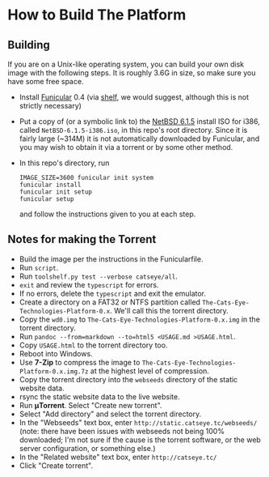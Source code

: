 How to Build The Platform
=========================

Building
--------

If you are on a Unix-like operating system, you can build your own disk
image with the following steps.  It is roughly 3.6G in size, so make sure
you have some free space.

*   Install [Funicular][] 0.4 (via [shelf][], we would suggest,
    although this is not strictly necessary)
*   Put a copy of (or a symbolic link to) the
    [NetBSD 6.1.5](http://www.netbsd.org/releases/formal-6/NetBSD-6.1.5.html)
    install ISO for i386, called `NetBSD-6.1.5-i386.iso`, in this repo's
    root directory.  Since it is fairly large (~314M) it is not automatically
    downloaded by Funicular, and you may wish to obtain it via a torrent or
    by some other method.
*   In this repo's directory, run
    
        IMAGE_SIZE=3600 funicular init system
        funicular install
        funicular init setup
        funicular setup
    
    and follow the instructions given to you at each step.

[shelf]: https://github.com/catseye/shelf/
[Funicular]: https://github.com/catseye/Funicular/

Notes for making the Torrent
----------------------------

*   Build the image per the instructions in the Funicularfile.
*   Run `script`.
*   Run `toolshelf.py test --verbose catseye/all`.
*   `exit` and review the `typescript` for errors.
*   If no errors, delete the `typescript` and exit the emulator.
*   Create a directory on a FAT32 or NTFS partition called
    `The-Cats-Eye-Technologies-Platform-0.x`.  We'll call this the
    torrent directory.
*   Copy the `wd0.img` to `The-Cats-Eye-Technologies-Platform-0.x.img`
    in the torrent directory.
*   Run `pandoc --from=markdown --to=html5 <USAGE.md >USAGE.html`.
*   Copy `USAGE.html` to the torrent directory too.
*   Reboot into Windows.
*   Use **7-Zip** to compress the image to
    `The-Cats-Eye-Technologies-Platform-0.x.img.7z` at the highest
    level of compression.
*   Copy the torrent directory into the `webseeds` directory of the
    static website data.
*   rsync the static website data to the live website.
*   Run **μTorrent**.  Select "Create new torrent".
*   Select "Add directory" and select the torrent directory.
*   In the "Webseeds" text box, enter `http://static.catseye.tc/webseeds/`
    (note: there have been issues with webseeds not being 100%
    downloaded; I'm not sure if the cause is the torrent software,
    or the web server configuration, or something else.)
*   In the "Related website" text box, enter `http://catseye.tc/`
*   Click "Create torrent".
